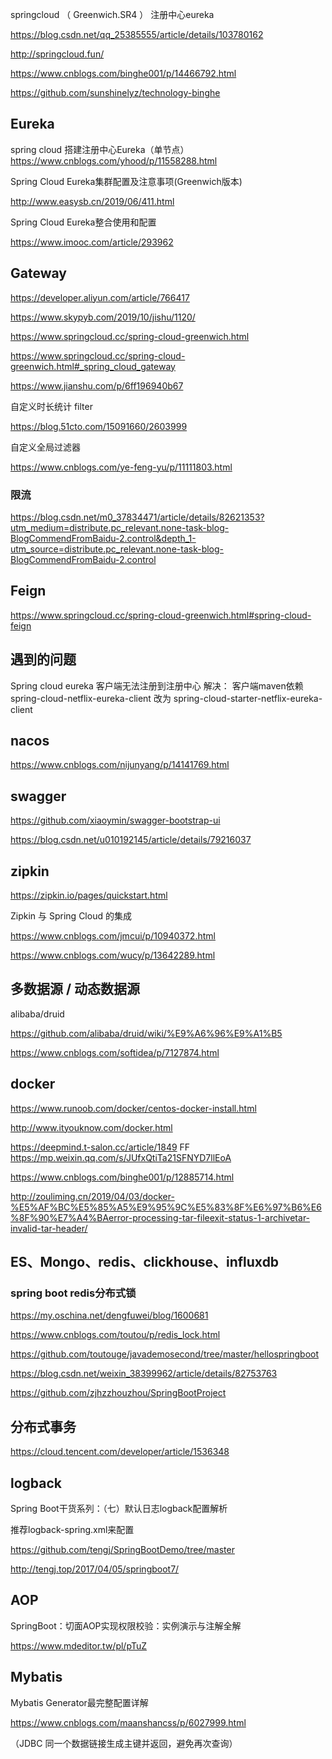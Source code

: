 

springcloud （ Greenwich.SR4 ） 注册中心eureka

https://blog.csdn.net/qq_25385555/article/details/103780162

http://springcloud.fun/

https://www.cnblogs.com/binghe001/p/14466792.html

https://github.com/sunshinelyz/technology-binghe


## Eureka

spring cloud 搭建注册中心Eureka（单节点）
https://www.cnblogs.com/yhood/p/11558288.html

Spring Cloud Eureka集群配置及注意事项(Greenwich版本)

http://www.easysb.cn/2019/06/411.html

Spring Cloud Eureka整合使用和配置

https://www.imooc.com/article/293962

## Gateway

https://developer.aliyun.com/article/766417

https://www.skypyb.com/2019/10/jishu/1120/

https://www.springcloud.cc/spring-cloud-greenwich.html

https://www.springcloud.cc/spring-cloud-greenwich.html#_spring_cloud_gateway

https://www.jianshu.com/p/6ff196940b67

自定义时长统计 filter

https://blog.51cto.com/15091660/2603999

自定义全局过滤器

https://www.cnblogs.com/ye-feng-yu/p/11111803.html

### 限流 

https://blog.csdn.net/m0_37834471/article/details/82621353?utm_medium=distribute.pc_relevant.none-task-blog-BlogCommendFromBaidu-2.control&depth_1-utm_source=distribute.pc_relevant.none-task-blog-BlogCommendFromBaidu-2.control

## Feign

https://www.springcloud.cc/spring-cloud-greenwich.html#spring-cloud-feign


## 遇到的问题
Spring cloud eureka 客户端无法注册到注册中心
解决：
客户端maven依赖
spring-cloud-netflix-eureka-client
改为
spring-cloud-starter-netflix-eureka-client

## nacos

https://www.cnblogs.com/nijunyang/p/14141769.html

## swagger

https://github.com/xiaoymin/swagger-bootstrap-ui

https://blog.csdn.net/u010192145/article/details/79216037

## zipkin 

https://zipkin.io/pages/quickstart.html

Zipkin 与 Spring Cloud 的集成

https://www.cnblogs.com/jmcui/p/10940372.html

https://www.cnblogs.com/wucy/p/13642289.html

## 多数据源 / 动态数据源

alibaba/druid

https://github.com/alibaba/druid/wiki/%E9%A6%96%E9%A1%B5

https://www.cnblogs.com/softidea/p/7127874.html

## docker 

https://www.runoob.com/docker/centos-docker-install.html

http://www.ityouknow.com/docker.html

https://deepmind.t-salon.cc/article/1849
FF
https://mp.weixin.qq.com/s/JUfxQtiTa21SFNYD7llEoA


https://www.cnblogs.com/binghe001/p/12885714.html

http://zouliming.cn/2019/04/03/docker-%E5%AF%BC%E5%85%A5%E9%95%9C%E5%83%8F%E6%97%B6%E6%8F%90%E7%A4%BAerror-processing-tar-fileexit-status-1-archivetar-invalid-tar-header/

## ES、Mongo、redis、clickhouse、influxdb

### spring boot redis分布式锁

https://my.oschina.net/dengfuwei/blog/1600681

https://www.cnblogs.com/toutou/p/redis_lock.html

https://github.com/toutouge/javademosecond/tree/master/hellospringboot

https://blog.csdn.net/weixin_38399962/article/details/82753763

https://github.com/zjhzzhouzhou/SpringBootProject

## 分布式事务

https://cloud.tencent.com/developer/article/1536348


## logback

Spring Boot干货系列：（七）默认日志logback配置解析

推荐logback-spring.xml来配置

https://github.com/tengj/SpringBootDemo/tree/master

http://tengj.top/2017/04/05/springboot7/

## AOP

SpringBoot：切面AOP实现权限校验：实例演示与注解全解

https://www.mdeditor.tw/pl/pTuZ

## Mybatis 

Mybatis Generator最完整配置详解

https://www.cnblogs.com/maanshancss/p/6027999.html

（JDBC 同一个数据链接生成主键并返回，避免再次查询）



